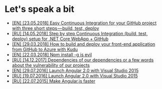 # Let's speak a bit

* [[EN] [23.05.2018] Easy Continuous Integration for your GitHub project with three short steps — build, test, deploy](https://medium.com/@drag13dev/easy-continuous-integration-for-your-github-project-with-three-short-steps-build-test-deploy-2567c4091847)
* [[RU] [14.05.2018] Step by step Continuous Integration (build, test, deploy) setup for .NET Core WebApp + GitHub](https://habr.com/post/354682/)
* [[EN] [29.03.2018] How to build and deploy your front-end application from GitHub to Azure with Kudu](https://medium.com/@drag13dev/how-to-sync-your-github-repository-and-azure-40bdb564d788)
* [[EN] [22.03.2018] Npm install -g is evil](https://medium.com/@drag13dev/npm-install-g-is-evil-b07c7e3325bf)
* [[RU] [14.12.2017] Dependencies of our dependencies or a few words about the vulnerability of our projects](https://habrahabr.ru/post/344606/)
* [[EN] [29.07.2016] Launch Angular 2.0 with Visual Studio 2015](https://www.infopulse.com/blog/using-angular-2-in-visual-studio-2015-tutorial/)
* [[RU] [19.07.2016] Launch Angular 2.0 with Visual Studio 2015](https://habrahabr.ru/company/infopulse/blog/305818/)
* [[RU] [22.07.2015] Make Angular.js faster](https://habrahabr.ru/company/infopulse/blog/262389/)
